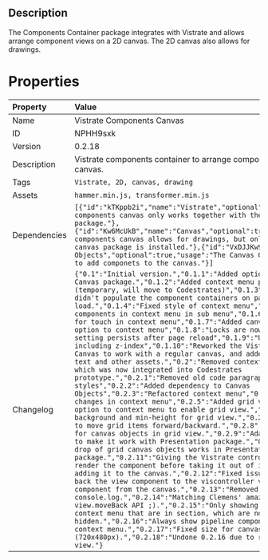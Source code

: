 <h2>Description</h2><p>The Components Container package integrates with Vistrate and allows arrange component views on a 2D canvas. The 2D canvas also allows for drawings.</p>

# Properties

| Property | Value |
| :--- | :--- |
| Name | Vistrate Components Canvas |
| ID | NPHH9sxk |
| Version | 0.2.18 |
| Description | Vistrate components container to arrange component views on a 2D canvas. |
| Tags | `Vistrate, 2D, canvas, drawing` |
| Assets | `hammer.min.js, transformer.min.js` |
| Dependencies | `[{"id":"kTKppb2i","name":"Vistrate","optional":false,"usage":"The components canvas only works together with the Vistrate package."},{"id":"Kw6McUkB","name":"Canvas","optional":true,"usage":"The components canvas allows for drawings, but only works if the canvas package is installed."},{"id":"VxDJJKw9","name":"Canvas Objects","optional":true,"usage":"The Canvas Objects allows for to add componets to the canvas."}]` |
| Changelog | `{"0.1":"Initial version.","0.1.1":"Added optional dependency to Canvas package.","0.1.2":"Added context menu paragraphs (temporary, will move to Codestrates)","0.1.3":"Fixed bug that didn't populate the component containers on page load.","0.1.4":"Fixed style of context menu","0.1.5":"Wrapped components in context menu in sub menu","0.1.6":"Added support for touch in context menu","0.1.7":"Added canvas lock/unlock option to context menu","0.1.8":"Locks are now per canvas and the setting persists after page reload","0.1.9":"Updated context menu including z-index","0.1.10":"Reworked the Vistrate Component Canvas to work with a regular canvas, and added the option to add text and other assets.","0.2":"Removed context menu section, which was now integrated into Codestrates prototype.","0.2.1":"Removed old code paragraphs and styles","0.2.2":"Added dependency to Canvas Objects","0.2.3":"Refactored context menu","0.2.4":"Adapted to changes in context menu","0.2.5":"Added grid view style and option to context menu to enable grid view.","0.2.6":"Removed background and min-height for grid view.","0.2.7":"Added options to move grid items forward/backward.","0.2.8":"Add drag and drop for canvas objects in grid view.","0.2.9":"Adapted grid view CSS to make it work with Presentation package.","0.2.10":"Drag and drop of grid canvas objects works in Presentation package.","0.2.11":"Giving the Vistrate controller ample time to render the component before taking it out of its default view and adding it to the canvas.","0.2.12":"Fixed issue that did not put back the view component to the viscontroller view when removing component from the canvas.","0.2.13":"Removed console.log.","0.2.14":"Matching Clemens' amazing view.moveTo and view.moveBack API ;).","0.2.15":"Only showing components in the context menu that are in section, which are not hidden.","0.2.16":"Always show pipeline component in canvas context menu.","0.2.17":"Fixed size for canvas object (720x480px).","0.2.18":"Undone 0.2.16 due to rework of pipeline view."}` |